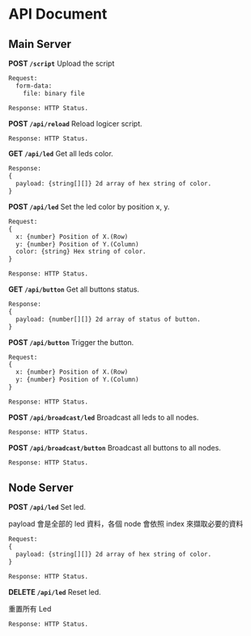 # API Document

## Main Server

**POST `/script`** Upload the script

```latex
Request:
  form-data:
    file: binary file

Response: HTTP Status.
```

**POST `/api/reload`** Reload logicer script.

```latex
Response: HTTP Status.
```

**GET `/api/led`** Get all leds color.

```latex
Response:
{
  payload: {string[][]} 2d array of hex string of color.
}
```

**POST `/api/led`** Set the led color by position x, y.

```latex
Request:
{
  x: {number} Position of X.(Row)
  y: {number} Position of Y.(Column)
  color: {string} Hex string of color.
}

Response: HTTP Status.
```

**GET `/api/button`** Get all buttons status.

```latex
Response:
{
  payload: {number[][]} 2d array of status of button.
}
```

**POST `/api/button`** Trigger the button.

```latex
Request:
{
  x: {number} Position of X.(Row)
  y: {number} Position of Y.(Column)
}

Response: HTTP Status.
```

**POST `/api/broadcast/led`** Broadcast all leds to all nodes.

```latex
Response: HTTP Status.
```

**POST `/api/broadcast/button`** Broadcast all buttons to all nodes.

```latex
Response: HTTP Status.
```

## Node Server

**POST `/api/led`** Set led.

payload 會是全部的 led 資料，各個 node 會依照 index 來擷取必要的資料

```latex
Request:
{
  payload: {string[][]} 2d array of hex string of color.
}

Response: HTTP Status.
```

**DELETE `/api/led`** Reset led.

重置所有 Led

```latex
Response: HTTP Status.
```